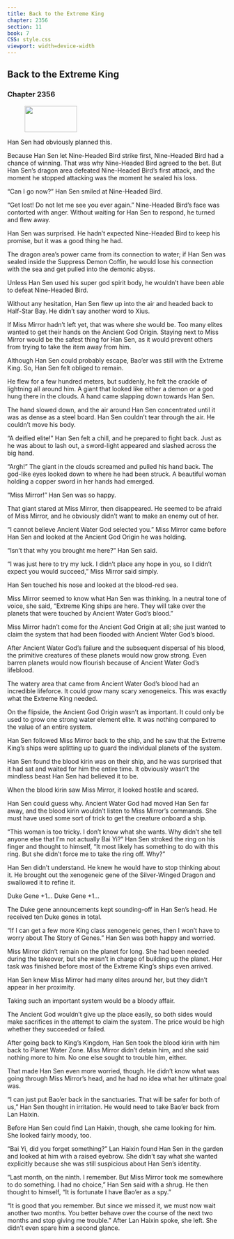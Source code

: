 ```yaml
---
title: Back to the Extreme King
chapter: 2356
section: 11
book: 7
CSS: style.css
viewport: width=device-width
---
```


## Back to the Extreme King

### Chapter 2356

<figure>
	<img src="../Images/gem.gif" alt="" id="gem" width="120" height="60" />
</figure>

Han Sen had obviously planned this.

Because Han Sen let Nine-Headed Bird strike first, Nine-Headed Bird had a chance of winning. That was why Nine-Headed Bird agreed to the bet. But Han Sen’s dragon area defeated Nine-Headed Bird’s first attack, and the moment he stopped attacking was the moment he sealed his loss.

“Can I go now?” Han Sen smiled at Nine-Headed Bird.

“Get lost! Do not let me see you ever again.” Nine-Headed Bird’s face was contorted with anger. Without waiting for Han Sen to respond, he turned and flew away.

Han Sen was surprised. He hadn’t expected Nine-Headed Bird to keep his promise, but it was a good thing he had.

The dragon area’s power came from its connection to water; if Han Sen was sealed inside the Suppress Demon Coffin, he would lose his connection with the sea and get pulled into the demonic abyss.

Unless Han Sen used his super god spirit body, he wouldn’t have been able to defeat Nine-Headed Bird.

Without any hesitation, Han Sen flew up into the air and headed back to Half-Star Bay. He didn’t say another word to Xius.

If Miss Mirror hadn’t left yet, that was where she would be. Too many elites wanted to get their hands on the Ancient God Origin. Staying next to Miss Mirror would be the safest thing for Han Sen, as it would prevent others from trying to take the item away from him.

Although Han Sen could probably escape, Bao’er was still with the Extreme King. So, Han Sen felt obliged to remain.

He flew for a few hundred meters, but suddenly, he felt the crackle of lightning all around him. A giant that looked like either a demon or a god hung there in the clouds. A hand came slapping down towards Han Sen.

The hand slowed down, and the air around Han Sen concentrated until it was as dense as a steel board. Han Sen couldn’t tear through the air. He couldn’t move his body.

“A deified elite!” Han Sen felt a chill, and he prepared to fight back. Just as he was about to lash out, a sword-light appeared and slashed across the big hand.

“Argh!” The giant in the clouds screamed and pulled his hand back. The god-like eyes looked down to where he had been struck. A beautiful woman holding a copper sword in her hands had emerged.

“Miss Mirror!” Han Sen was so happy.

That giant stared at Miss Mirror, then disappeared. He seemed to be afraid of Miss Mirror, and he obviously didn’t want to make an enemy out of her.

“I cannot believe Ancient Water God selected you.” Miss Mirror came before Han Sen and looked at the Ancient God Origin he was holding.

“Isn’t that why you brought me here?” Han Sen said.

“I was just here to try my luck. I didn’t place any hope in you, so I didn’t expect you would succeed,” Miss Mirror said simply.

Han Sen touched his nose and looked at the blood-red sea.

Miss Mirror seemed to know what Han Sen was thinking. In a neutral tone of voice, she said, “Extreme King ships are here. They will take over the planets that were touched by Ancient Water God’s blood.”

Miss Mirror hadn’t come for the Ancient God Origin at all; she just wanted to claim the system that had been flooded with Ancient Water God’s blood.

After Ancient Water God’s failure and the subsequent dispersal of his blood, the primitive creatures of these planets would now grow strong. Even barren planets would now flourish because of Ancient Water God’s lifeblood.

The watery area that came from Ancient Water God’s blood had an incredible lifeforce. It could grow many scary xenogeneics. This was exactly what the Extreme King needed.

On the flipside, the Ancient God Origin wasn’t as important. It could only be used to grow one strong water element elite. It was nothing compared to the value of an entire system.

Han Sen followed Miss Mirror back to the ship, and he saw that the Extreme King’s ships were splitting up to guard the individual planets of the system.

Han Sen found the blood kirin was on their ship, and he was surprised that it had sat and waited for him the entire time. It obviously wasn’t the mindless beast Han Sen had believed it to be.

When the blood kirin saw Miss Mirror, it looked hostile and scared.

Han Sen could guess why. Ancient Water God had moved Han Sen far away, and the blood kirin wouldn’t listen to Miss Mirror’s commands. She must have used some sort of trick to get the creature onboard a ship.

“This woman is too tricky. I don’t know what she wants. Why didn’t she tell anyone else that I’m not actually Bai Yi?” Han Sen stroked the ring on his finger and thought to himself, “It most likely has something to do with this ring. But she didn’t force me to take the ring off. Why?”

Han Sen didn’t understand. He knew he would have to stop thinking about it. He brought out the xenogeneic gene of the Silver-Winged Dragon and swallowed it to refine it.

Duke Gene +1… Duke Gene +1…

The Duke gene announcements kept sounding-off in Han Sen’s head. He received ten Duke genes in total.

“If I can get a few more King class xenogeneic genes, then I won’t have to worry about The Story of Genes.” Han Sen was both happy and worried.

Miss Mirror didn’t remain on the planet for long. She had been needed during the takeover, but she wasn’t in charge of building up the planet. Her task was finished before most of the Extreme King’s ships even arrived.

Han Sen knew Miss Mirror had many elites around her, but they didn’t appear in her proximity.

Taking such an important system would be a bloody affair.

The Ancient God wouldn’t give up the place easily, so both sides would make sacrifices in the attempt to claim the system. The price would be high whether they succeeded or failed.

After going back to King’s Kingdom, Han Sen took the blood kirin with him back to Planet Water Zone. Miss Mirror didn’t detain him, and she said nothing more to him. No one else sought to trouble him, either.

That made Han Sen even more worried, though. He didn’t know what was going through Miss Mirror’s head, and he had no idea what her ultimate goal was.

“I can just put Bao’er back in the sanctuaries. That will be safer for both of us,” Han Sen thought in irritation. He would need to take Bao’er back from Lan Haixin.

Before Han Sen could find Lan Haixin, though, she came looking for him. She looked fairly moody, too.

“Bai Yi, did you forget something?” Lan Haixin found Han Sen in the garden and looked at him with a raised eyebrow. She didn’t say what she wanted explicitly because she was still suspicious about Han Sen’s identity.

“Last month, on the ninth. I remember. But Miss Mirror took me somewhere to do something. I had no choice,” Han Sen said with a shrug. He then thought to himself, “It is fortunate I have Bao’er as a spy.”

“It is good that you remember. But since we missed it, we must now wait another two months. You better behave over the course of the next two months and stop giving me trouble.” After Lan Haixin spoke, she left. She didn’t even spare him a second glance.